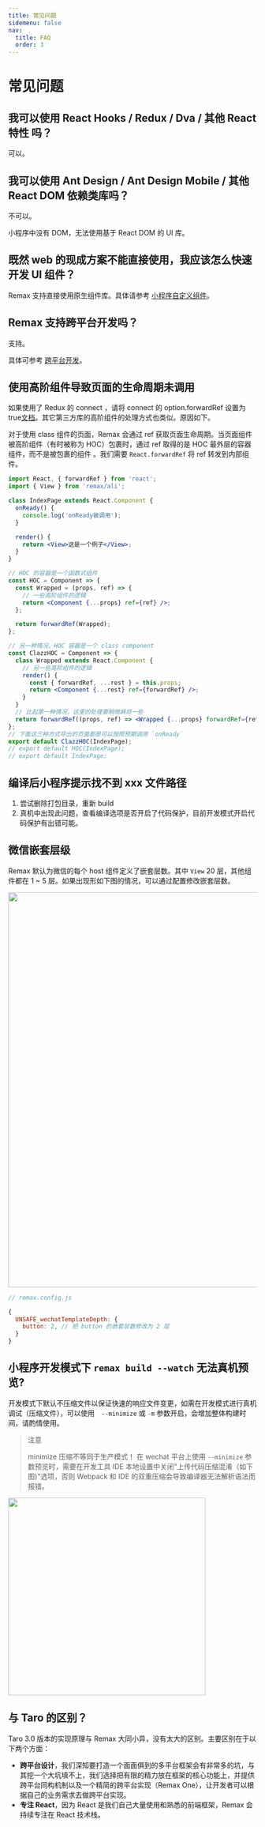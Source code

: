 ```yaml
---
title: 常见问题
sidemenu: false
nav:
  title: FAQ
  order: 3
---
```


# 常见问题

## 我可以使用 React Hooks / Redux / Dva / 其他 React 特性 吗？

可以。

## 我可以使用 Ant Design / Ant Design Mobile / 其他 React DOM 依赖类库吗？

不可以。

小程序中没有 DOM，无法使用基于 React DOM 的 UI 库。

## 既然 web 的现成方案不能直接使用，我应该怎么快速开发 UI 组件？

Remax 支持直接使用原生组件库。具体请参考 [小程序自定义组件](/guide/basic/custom-component)。

## Remax 支持跨平台开发吗？

支持。

具体可参考 [跨平台开发](/guide/one)。

## 使用高阶组件导致页面的生命周期未调用

如果使用了 Redux 的 connect ，请将 connect 的 option.forwardRef 设置为 true[文档](https://react-redux.js.org/api/connect#forwardref-boolean)。其它第三方库的高阶组件的处理方式也类似。原因如下。

对于使用 class 组件的页面，Remax 会通过 ref 获取页面生命周期。当页面组件被高阶组件（有时被称为 HOC）包裹时，通过 ref 取得的是 HOC 最外层的容器组件，而不是被包裹的组件 。我们需要 `React.forwardRef` 将 ref 转发到内部组件。

```jsx
import React, { forwardRef } from 'react';
import { View } from 'remax/ali';

class IndexPage extends React.Component {
  onReady() {
    console.log('onReady被调用');
  }

  render() {
    return <View>这是一个例子</View>;
  }
}

// HOC 的容器是一个函数式组件
const HOC = Component => {
  const Wrapped = (props, ref) => {
    // 一些高阶组件的逻辑
    return <Component {...props} ref={ref} />;
  };

  return forwardRef(Wrapped);
};

// 另一种情况，HOC 容器是一个 class component
const ClazzHOC = Component => {
  class Wrapped extends React.Component {
    // 另一些高阶组件的逻辑
    render() {
      const { forwardRef, ...rest } = this.props;
      return <Component {...rest} ref={forwardRef} />;
    }
  }
  // 比起第一种情况，这里的处理要稍微麻烦一些
  return forwardRef((props, ref) => <Wrapped {...props} forwardRef={ref} />);
};
// 下面这三种方式导出的页面都是可以按照预期调用 `onReady`
export default ClazzHOC(IndexPage);
// export default HOC(IndexPage);
// export default IndexPage;
```

## 编译后小程序提示找不到 xxx 文件路径

1. 尝试删除打包目录，重新 build
2. 真机中出现此问题，查看编译选项是否开启了代码保护，目前开发模式开启代码保护有出错可能。

## 微信嵌套层级

Remax 默认为微信的每个 host 组件定义了嵌套层数。其中 `View` 20 层，其他组件都在 1 ~ 5 层。如果出现形如下图的情况，可以通过配置修改嵌套层数。

<img width="800" src="https://gw.alipayobjects.com/mdn/rms_a6d2d8/afts/img/A*pExGT4kna-AAAAAAAAAAAABkARQnAQ" />

```js
// remax.config.js

{
  UNSAFE_wechatTemplateDepth: {
    button: 2, // 把 button 的嵌套层数修改为 2 层
  }
}
```

## 小程序开发模式下 `remax build --watch` 无法真机预览?

开发模式下默认不压缩文件以保证快速的响应文件变更，如需在开发模式进行真机调试（压缩文件），可以使用　`--minimize` 或 `-m` 参数开启，会增加整体构建时间，请酌情使用。

> 注意
>
> minimize 压缩不等同于生产模式！
> 在 wechat 平台上使用 `--minimize` 参数预览时，需要在开发工具 IDE 本地设置中关闭"上传代码压缩混淆（如下图)"选项，否则 Webpack 和 IDE 的双重压缩会导致编译器无法解析语法而报错。

<img width="400" src="https://gw.alipayobjects.com/mdn/rms_a6d2d8/afts/img/A*mx6OQKvo_FEAAAAAAAAAAABkARQnAQ" />

## 与 Taro 的区别？

Taro 3.0 版本的实现原理与 Remax 大同小异，没有太大的区别。主要区别在于以下两个方面：

- **跨平台设计**，我们深知要打造一个面面俱到的多平台框架会有非常多的坑，与其挖一个大坑填不上，我们选择把有限的精力放在框架的核心功能上，并提供跨平台同构机制以及一个精简的跨平台实现（Remax One），让开发者可以根据自己的业务需求去做跨平台实现。
- **专注 React**，因为 React 是我们自己大量使用和熟悉的前端框架，Remax 会持续专注在 React 技术栈。
